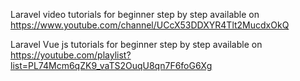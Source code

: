 Laravel video tutorials for beginner step by step available on https://www.youtube.com/channel/UCcX53DDXYR4Tlt2MucdxOkQ

Laravel Vue js tutorials for beginner step by step available on https://youtube.com/playlist?list=PL74Mcm6qZK9_vaTS2OuqU8qn7F6foG6Xg
